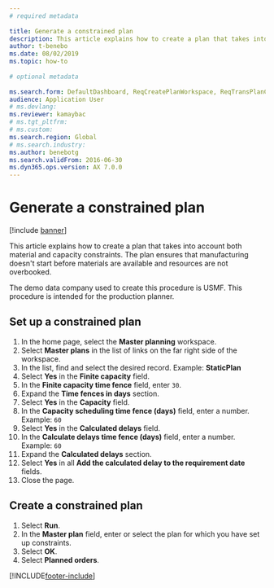 ```yaml
--- 
# required metadata 
 
title: Generate a constrained plan
description: This article explains how to create a plan that takes into account both material and capacity constraints. 
author: t-benebo
ms.date: 08/02/2019
ms.topic: how-to 
 
# optional metadata 
 
ms.search.form: DefaultDashboard, ReqCreatePlanWorkspace, ReqTransPlanCard, ReqPlanSched   
audience: Application User 
# ms.devlang:  
ms.reviewer: kamaybac
# ms.tgt_pltfrm:  
# ms.custom:  
ms.search.region: Global
# ms.search.industry: 
ms.author: benebotg
ms.search.validFrom: 2016-06-30 
ms.dyn365.ops.version: AX 7.0.0 
---
```

# Generate a constrained plan

[!include [banner](../../includes/banner.md)]

This article explains how to create a plan that takes into account both material and capacity constraints. The plan ensures that manufacturing doesn't start before materials are available and resources are not overbooked. 

The demo data company used to create this procedure is USMF. This procedure is intended for the production planner.


## Set up a constrained plan
1. In the home page, select the **Master planning** workspace.
2. Select **Master plans** in the list of links on the far right side of the workspace.
3. In the list, find and select the desired record. Example: **StaticPlan**  
4. Select **Yes** in the **Finite capacity** field.
5. In the **Finite capacity time fence** field, enter `30`.
6. Expand the **Time fences in days** section.
7. Select **Yes** in the **Capacity** field.
8. In the **Capacity scheduling time fence (days)** field, enter a number. Example: `60`  
9. Select **Yes** in the **Calculated delays** field.
10. In the **Calculate delays time fence (days)** field, enter a number. Example: `60` 
11. Expand the **Calculated delays** section.
12. Select **Yes** in all **Add the calculated delay to the requirement date** fields.
13. Close the page.

## Create a constrained plan
1. Select **Run**.
2. In the **Master plan** field, enter or select the plan for which you have set up constraints.  
3. Select **OK**.
4. Select **Planned orders**.



[!INCLUDE[footer-include](../../../includes/footer-banner.md)]